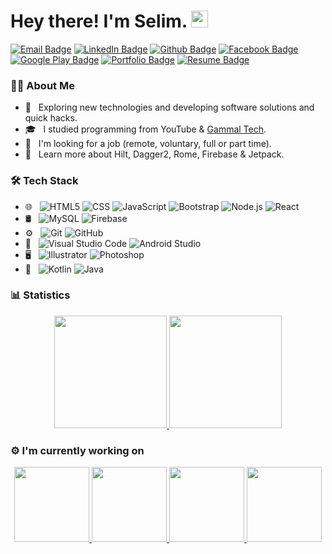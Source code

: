 # Hey there! I'm Selim. <img src="https://user-images.githubusercontent.com/5679180/79618120-0daffb80-80be-11ea-819e-d2b0fa904d07.gif" width="27px"> 

[![Email Badge](https://img.shields.io/badge/-Email-c14438?style=flat-square&logo=Gmail&logoColor=white&link=mailto:selimdawa@gmail.com)](mailto:selimdawa@gmail.com)
[![LinkedIn Badge](https://img.shields.io/badge/-LinkedIn-%230077B5?style=flat-square&logo=linkedin&logoColor=white&link=https://www.linkedin.com/in/selim-dawa-57036b199)](https://www.linkedin.com/in/selim-dawa-57036b199)
[![Github Badge](https://img.shields.io/badge/-Github-232323?style=flat-square&logo=Github&logoColor=white&link=https://www.github.com/selimdawa)](https://www.github.com/selimdawa)
[![Facebook Badge](https://img.shields.io/badge/-Facebook-%231877F2?style=flat-square&logo=Facebook&logoColor=white&link=https://www.facebook.com/profile.php?id=100075460898489)](https://www.facebook.com/profile.php?id=100075460898489)
[![Google Play Badge](https://img.shields.io/badge/-Google%20Play-1d8c32?style=flat-square&labelColor=1d8c32&logo=Google+Play&logoColor=white&linkhttps://play.google.com/store/apps/developer?id=SAO+Apps)](https://play.google.com/store/apps/developer?id=SAO+Apps)
[![Portfolio Badge](https://img.shields.io/badge/-Portfolio-8a2be2?style=flat-square&labelColor=8a2be2&logo=Webflow&colorColor=white&link=https://selimdawa.github.io/portfolio)](https://selimdawa.github.io/portfolio)
[![Resume Badge](https://img.shields.io/badge/-Resume-626798?style=flat-square&labelColor=626798&logo=Adobe+Acrobat+Reader&logoColor=white&link=https://drive.google.com/file/d/1efgrBmU8S4SB5jIzDRbB8TWZoxWsNWhv/view)](https://drive.google.com/file/d/1efgrBmU8S4SB5jIzDRbB8TWZoxWsNWhv/view)

<h3> 👨‍💻&nbsp;About Me </h3>

- 🤔 &nbsp; Exploring new technologies and developing software solutions and quick hacks.
- 🎓 &nbsp; I studied programming from YouTube & [Gammal Tech](https://www.gammal.tech).
- 💼 &nbsp; I'm looking for a job (remote, voluntary, full or part time).
- 🌱 &nbsp; Learn more about Hilt, Dagger2, Rome, Firebase & Jetpack.

<h3> 🛠&nbsp;Tech Stack</h3>

- 🌐 &nbsp;
  ![HTML5](https://img.shields.io/badge/-HTML5-333333?style=flat&logo=HTML5)
  ![CSS](https://img.shields.io/badge/-CSS-333333?style=flat&logo=CSS3&logoColor=1572B6)
  ![JavaScript](https://img.shields.io/badge/-JavaScript-333333?style=flat&logo=javascript)
  ![Bootstrap](https://img.shields.io/badge/-Bootstrap-333333?style=flat&logo=bootstrap&logoColor=563D7C)
  ![Node.js](https://img.shields.io/badge/-Node.js-333333?style=flat&logo=node.js)
  ![React](https://img.shields.io/badge/-React-333333?style=flat&logo=react)
- 🛢 &nbsp;
  ![MySQL](https://img.shields.io/badge/-MySQL-333333?style=flat&logo=mysql)
  ![Firebase](https://img.shields.io/badge/-Firebase-333333?style=flat&logo=firebase)
- ⚙️ &nbsp;
  ![Git](https://img.shields.io/badge/-Git-333333?style=flat&logo=git)
  ![GitHub](https://img.shields.io/badge/-GitHub-333333?style=flat&logo=github)
- 🔧 &nbsp;
  ![Visual Studio Code](https://img.shields.io/badge/-Visual%20Studio%20Code-333333?style=flat&logo=visual-studio-code&logoColor=007ACC)
  ![Android Studio](https://img.shields.io/badge/-Android%20Studio-333333?style=flat&logo=android-studio)
- 🖥 &nbsp;
  ![Illustrator](https://img.shields.io/badge/-Illustrator-333333?style=flat&logo=adobe-illustrator)
  ![Photoshop](https://img.shields.io/badge/-Photoshop-333333?style=flat&logo=adobe-photoshop)
- 📱 &nbsp;
  ![Kotlin](https://img.shields.io/badge/-Kotlin-333333?style=flat&logo=kotlin)
  ![Java](https://img.shields.io/badge/-Java-333333?style=flat&logo=Java&logoColor=007396)
  
<h3> 📊&nbsp;Statistics</h3>

<p align="center">
<a href="https://github.com/selimdawa">
  <img height="180em" src="https://github-readme-stats.vercel.app/api?username=selimdawa&show_icons=true&theme=dark#gh-dark-mode-only)](https://github.com/selimdawa/github-readme-stats#gh-dark-mode-only" />
  </a>
<a href="https://github.com/selimdawa?tab=repositories">
  <img height="180em" src="https://github-readme-stats.vercel.app/api/top-langs/?username=selimdawa&theme=buefy&layout=compact&title_color=fff&icon_color=f9f9f9&text_color=9f9f9f&bg_color=151515" />
  </a>
</p>

<h3> ⚙️&nbsp;I'm currently working on</h3>

<p align="center">
<a href="https://github.com/selimdawa/SimpleAdvancedAppsKotlin">
  <img height="120em" src="https://github-readme-stats.vercel.app/api/pin?username=selimdawa&repo=SimpleAdvancedAppsKotlin&title_color=fff&icon_color=f9f9f9&text_color=9f9f9f&bg_color=151515"/>
  </a>
<a href="https://github.com/selimdawa/BeautyTouchKotlin">
  <img height="120em" src="https://github-readme-stats.vercel.app/api/pin?username=selimdawa&repo=BeautyTouchKotlin&title_color=fff&icon_color=f9f9f9&text_color=9f9f9f&bg_color=151515" />
  </a>

<a href="https://github.com/selimdawa/portfolio">
  <img height="120em" src="https://github-readme-stats.vercel.app/api/pin?username=selimdawa&repo=portfolio&title_color=fff&icon_color=f9f9f9&text_color=9f9f9f&bg_color=151515"/>
  </a>
  <a href="https://github.com/selimdawa/LittleBooksKotlin">
 <img height="120em" src="https://github-readme-stats.vercel.app/api/pin?username=selimdawa&repo=LittleBooksKotlin&title_color=fff&icon_color=f9f9f9&text_color=9f9f9f&bg_color=151515"/>
  </a>
</p>
